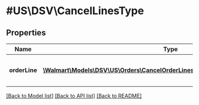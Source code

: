 # #US\DSV\CancelLinesType

## Properties

Name | Type | Description | Notes
------------ | ------------- | ------------- | -------------
**orderLine** | [**\Walmart\Models\DSV\US\Orders\CancelOrderLinesRequestOrderLinesOrderLineInner[]**](CancelOrderLinesRequestOrderLinesOrderLineInner.md) | A list of orderLines to be cancelled |


[[Back to Model list]](../) [[Back to API list]](../../Api/US/DSV) [[Back to README]](../../README.md)
